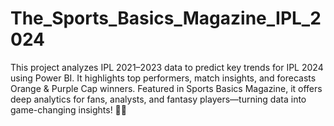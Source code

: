 # The_Sports_Basics_Magazine_IPL_2024
This project analyzes IPL 2021–2023 data to predict key trends for IPL 2024 using Power BI. It highlights top performers, match insights, and forecasts Orange &amp; Purple Cap winners. Featured in Sports Basics Magazine, it offers deep analytics for fans, analysts, and fantasy players—turning data into game-changing insights! 🏏🔥

